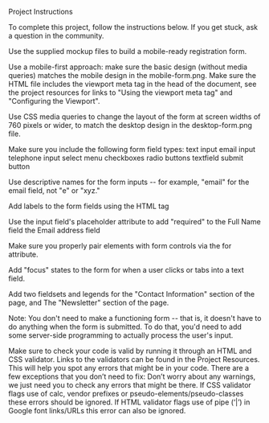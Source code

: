 Project Instructions

To complete this project, follow the instructions below. If you get stuck, ask a question in the community.

Use the supplied mockup files to build a mobile-ready registration form.

Use a mobile-first approach: make sure the basic design (without media queries) matches the mobile design in the mobile-form.png.
Make sure the HTML file includes the viewport meta tag in the head of the document, see the project resources for links to "Using the viewport meta tag" and "Configuring the Viewport".

Use CSS media queries to change the layout of the form at screen widths of 760 pixels or wider, to match the desktop design in the desktop-form.png file.

Make sure you include the following form field types:
text input
email input
telephone input
select menu
checkboxes
radio buttons
textfield
submit button

Use descriptive names for the form inputs -- for example, "email" for the email field, not "e" or "xyz."

Add labels to the form fields using the HTML <label> tag

Use the input field's placeholder attribute to add "required" to
the Full Name field
the Email address field

Make sure you properly pair <label> elements with form controls via the for attribute.

Add "focus" states to the form for when a user clicks or tabs into a text field.

Add two fieldsets and legends for the
"Contact Information" section of the page, and
The "Newsletter" section of the page.

Note: You don't need to make a functioning form -- that is, it doesn't have to do anything when the form is submitted. To do that, you'd need to add some server-side programming to actually process the user's input.

Make sure to check your code is valid by running it through an HTML and CSS validator.
Links to the validators can be found in the Project Resources. This will help you spot any errors that might be in your code.
There are a few exceptions that you don’t need to fix:
Don’t worry about any warnings, we just need you to check any errors that might be there.
If CSS validator flags use of calc, vendor prefixes or pseudo-elements/pseudo-classes these errors should be ignored.
If HTML validator flags use of pipe (‘|’) in Google font links/URLs this error can also be ignored.
